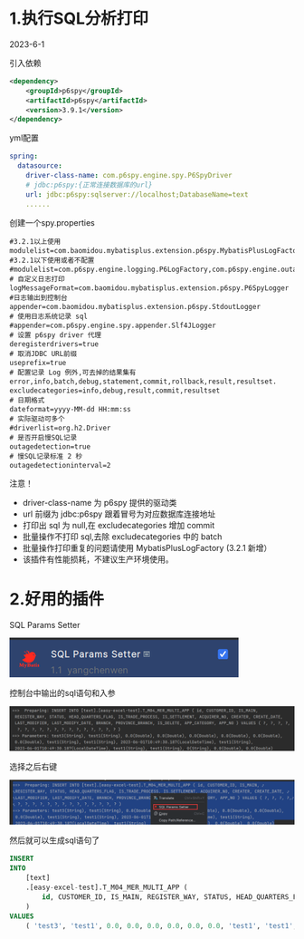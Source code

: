# 1.执行SQL分析打印

2023-6-1

引入依赖

~~~xml
<dependency>
    <groupId>p6spy</groupId>
    <artifactId>p6spy</artifactId>
    <version>3.9.1</version>
</dependency>
~~~



yml配置

~~~yaml
spring:
  datasource:
    driver-class-name: com.p6spy.engine.spy.P6SpyDriver
    # jdbc:p6spy:{正常连接数据库的url}
    url: jdbc:p6spy:sqlserver://localhost;DatabaseName=text
    ......
~~~

创建一个spy.properties

~~~properties
#3.2.1以上使用
modulelist=com.baomidou.mybatisplus.extension.p6spy.MybatisPlusLogFactory,com.p6spy.engine.outage.P6OutageFactory
#3.2.1以下使用或者不配置
#modulelist=com.p6spy.engine.logging.P6LogFactory,com.p6spy.engine.outage.P6OutageFactory
# 自定义日志打印
logMessageFormat=com.baomidou.mybatisplus.extension.p6spy.P6SpyLogger
#日志输出到控制台
appender=com.baomidou.mybatisplus.extension.p6spy.StdoutLogger
# 使用日志系统记录 sql
#appender=com.p6spy.engine.spy.appender.Slf4JLogger
# 设置 p6spy driver 代理
deregisterdrivers=true
# 取消JDBC URL前缀
useprefix=true
# 配置记录 Log 例外,可去掉的结果集有error,info,batch,debug,statement,commit,rollback,result,resultset.
excludecategories=info,debug,result,commit,resultset
# 日期格式
dateformat=yyyy-MM-dd HH:mm:ss
# 实际驱动可多个
#driverlist=org.h2.Driver
# 是否开启慢SQL记录
outagedetection=true
# 慢SQL记录标准 2 秒
outagedetectioninterval=2
~~~

注意！

- driver-class-name 为 p6spy 提供的驱动类
- url 前缀为 jdbc:p6spy 跟着冒号为对应数据库连接地址
- 打印出 sql 为 null,在 excludecategories 增加 commit
- 批量操作不打印 sql,去除 excludecategories 中的 batch
- 批量操作打印重复的问题请使用 MybatisPlusLogFactory (3.2.1 新增）
- 该插件有性能损耗，不建议生产环境使用。









# 2.好用的插件

SQL Params Setter

![image-20230601104749353](images/image-20230601104749353.png) 

控制台中输出的sql语句和入参

![image-20230601104952040](images/image-20230601104952040.png)

选择之后右键

![image-20230601105016413](images/image-20230601105016413.png)

然后就可以生成sql语句了

~~~sql
INSERT 
INTO
    [text]
    .[easy-excel-test].T_M04_MER_MULTI_APP (
        id, CUSTOMER_ID, IS_MAIN, REGISTER_WAY, STATUS, HEAD_QUARTERS_FLAG, IS_TRADE_PROCESS, IS_SETTLEMENT, ACQUIRER_NO, CREATER, CREATE_DATE, LAST_MODIFIER, LAST_MODIFY_DATE, BRANCH, PROVINCE_BRANCH, IS_DELETE, APP_CATEGORY, APP_NO 
    ) 
VALUES
    ( 'test3', 'test1', 0.0, 0.0, 0.0, 0.0, 0.0, 0.0, 'test1', 'test1', 2023-06-01T10:49:30.187, 'test1', 2023-06-01T10:49:30.187, 'test1', 'test1', '0', 0.0, 0.0 );
~~~